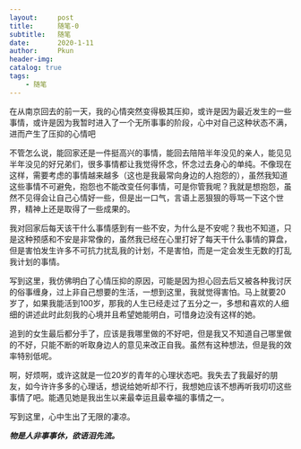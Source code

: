 ```yaml
---
layout:     post
title:      随笔-0
subtitle:   随笔
date:       2020-1-11
author:     Pkun
header-img: 
catalog: true
tags:
    - 随笔
---
```


在从南京回去的前一天，我的心情突然变得极其压抑，或许是因为最近发生的一些事情，或许是因为我暂时进入了一个无所事事的阶段，心中对自己这种状态不满，进而产生了压抑的心情吧

不管怎么说，能回家还是一件挺高兴的事情，能回去陪陪半年没见的亲人，能见见半年没见的好兄弟们，很多事情都让我觉得怀念，怀念过去身心的单纯。不像现在这样，需要考虑的事情越来越多（这也是我最常向身边的人抱怨的），虽然我知道这些事情不可避免，抱怨也不能改变任何事情，可是你管我呢？我就是想抱怨，虽然不见得会让自己心情好一些，但是出一口气，言语上恶狠狠的辱骂一下这个世界，精神上还是取得了一些成果的。

我对回家后每天该干什么事情感到有一些不安，为什么是不安呢？我也不知道，只是这种预感和不安是非常像的，虽然我已经在心里打好了每天干什么事情的算盘，但是害怕发生许多不可抗力扰乱我的计划，不是害怕，而是一定会发生无数的打乱我计划的事情。

写到这里，我仿佛明白了心情压抑的原因，可能是因为担心回去后又被各种我讨厌的俗事缠身，过上非自己想要的生活，一想到这里，我就觉得害怕。马上就要20岁了，如果我能活到100岁，那我的人生已经走过了五分之一，多想和喜欢的人细细的讲述此时此刻我的心境并且希望她能明白，可惜身边没有这样的她。

追到的女生最后都分手了，应该是我哪里做的不好吧，但是我又不知道自己哪里做的不好，只能不断的听取身边人的意见来改正自我。虽然有这种想法，但是我的效率特别低呢。

啊，好烦啊，或许这就是一位20岁的青年的心理状态吧。我失去了我最好的朋友，如今许许多多的心理话，想说给她听却不行，我想她应该不想再听我叨叨这些事情了吧。能遇见她是我出生以来最幸运且最幸福的事情之一。

写到这里，心中生出了无限的凄凉。

***物是人非事事休，欲语泪先流。***